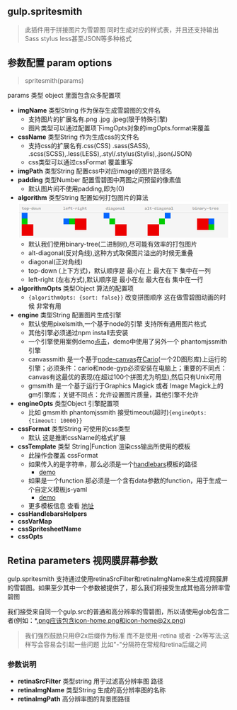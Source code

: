 ## gulp.spritesmith
> 此插件用于拼接图片为雪碧图 同时生成对应的样式表，并且还支持输出 Sass stylus less甚至JSON等多种格式

## 参数配置 param options

 > spritesmith(params)

 params 类型 object 里面包含众多配置项

 - **imgName** 类型String 作为保存生成雪碧图的文件名
 	- 支持图片的扩展名有.png .jpg .jpeg(限于特殊引擎)
 	- 图片类型可以通过配置项下imgOpts对象的imgOpts.format来覆盖 
 - **cssName** 类型String 作为生成css的文件名
	- 支持css的扩展名有.css(CSS) .sass(SASS), .scss(SCSS),.less(LESS),.styl/.stylus(Stylis),.json(JSON)
	- css类型可以通过cssFormat 覆盖重写
 - **imgPath** 类型String 配置css中对应image的图片路径名
 - **padding** 类型Number 配置雪碧图中两图之间预留的像素值
 	- 默认图片间不使用padding,即为(0)
 - **algorithm** 类型String 配置如何打包图片的算法![算法](algorithm.png)
 	- 默认我们使用binary-tree(二进制树),尽可能有效率的打包图片
 	- alt-diagonal(反对角线),这种方式取保图片溢出的时候无重叠
 	- diagonal(正对角线)
 	- top-down (上下方式)，默认顺序是 最小在上 最大在下 集中在一列
 	- left-right (左右方式),默认顺序是 最小在左 最大在右 集中在一行
 - **algorithmOpts** 类型Object 算法的配置项
 	- ``{algorithmOpts: {sort: false}}`` 改变拼图顺序 这在做雪碧图动画的时候 非常有用
 - **engine** 类型String  配置图片生成引擎
 	- 默认使用pixelsmith,一个基于node的引擎 支持所有通用图片格式
 	- 其他引擎必须通过npm install去安装
 	- 一个引擎使用案例demo[点击](https://www.npmjs.com/package/gulp.spritesmith/#engine)，demo中使用了另外一个 phantomjssmith 引擎
 	- canvassmith 是一个基于[node-canvas](https://github.com/Automattic/node-canvas)在[Cario](https://www.cairographics.org/)(一个2D图形库)上运行的引擎；必须条件：cario和node-gyp必须安装在电脑上；重要的不同点：canvas有这最优的表现(在超过100个拼图尤为明显),然后只有Unix可用
 	- gmsmith 是一个基于运行于Graphics Magick 或者 Image Magick上的gm引擎库；关键不同点：允许设置图片质量，其他引擎不允许
 - **engineOpts** 类型Object 引擎配置项
 	- 比如 gmsmith phantomjssmith 接受timeout(超时)``{engineOpts: {timeout: 10000}}``
 - **cssFormat** 类型String 可使用的css类型
 	- 默认 这是推断cssName的格式扩展
 - **cssTemplate** 类型 String|Function 渲染css输出所使用的模板
 	- 此操作会覆盖 cssFormat
 	- 如果传入的是字符串，那么必须是一个[handlebars](http://handlebarsjs.com/)模板的路径
 		- [demo](https://www.npmjs.com/package/gulp.spritesmith/#handlebars-template)
 	- 如果是一个function 那必须是一个含有data参数的function，用于生成一个自定义模板js-yaml
 		- [demo](https://www.npmjs.com/package/gulp.spritesmith/#template-function)
 	- 更多模板信息 查看 [地址](https://www.npmjs.com/package/gulp.spritesmith/#templating)
 - **cssHandlebarsHelpers** 
 - **cssVarMap**
 - **cssSpritesheetName**
 - **cssOpts**


 ## Retina parameters 视网膜屏幕参数

 gulp.spritesmith 支持通过使用retinaSrcFilter和retinaImgName来生成视网膜屏的雪碧图。如果至少其中一个参数被提供了，那么我们将接受生成其他高分辨率雪碧图

 我们接受来自同一个gulp.src的普通和高分辨率的雪碧图，所以请使用glob包含二者(例如：*.png应该包含icon-home.png和icon-home@2x.png)

 > 我们强烈鼓励只用@2x后缀作为标准 而不是使用-retina 或者 -2x等写法;这样写会容易会引起一些问题 比如"-"分隔符在常规和retina后缀之间

 ### 参数说明
 - **retinaSrcFilter** 类型string 用于过滤高分辨率图 路径
 - **retinaImgName** 类型String 生成的高分辨率图的名称
 - **retinaImgPath** 高分辨率图的背景图路径
